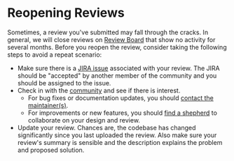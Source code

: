 
# Reopening Reviews

Sometimes, a review you've submitted may fall through the cracks.
In general, we will close reviews on [Review Board](https://reviews.apache.org)
that show no activity for several months.  Before you reopen the review,
consider taking the following steps to avoid a repeat scenario:

* Make sure there is a [JIRA issue](https://issues.apache.org/jira/browse/mesos/)
  associated with your review.  The JIRA should be "accepted" by another
  member of the community and you should be assigned to the issue.
* Check in with the [community](/community) and see if there is interest.
  * For bug fixes or documentation updates, you should
    [contact the maintainer(s)](committers.md).
  * For improvements or new features, you should [find a shepherd](submitting-a-patch.md)
    to collaborate on your design and review.
* Update your review.  Chances are, the codebase has changed significantly
  since you last uploaded the review.  Also make sure your review's summary
  is sensible and the description explains the problem and proposed solution.
